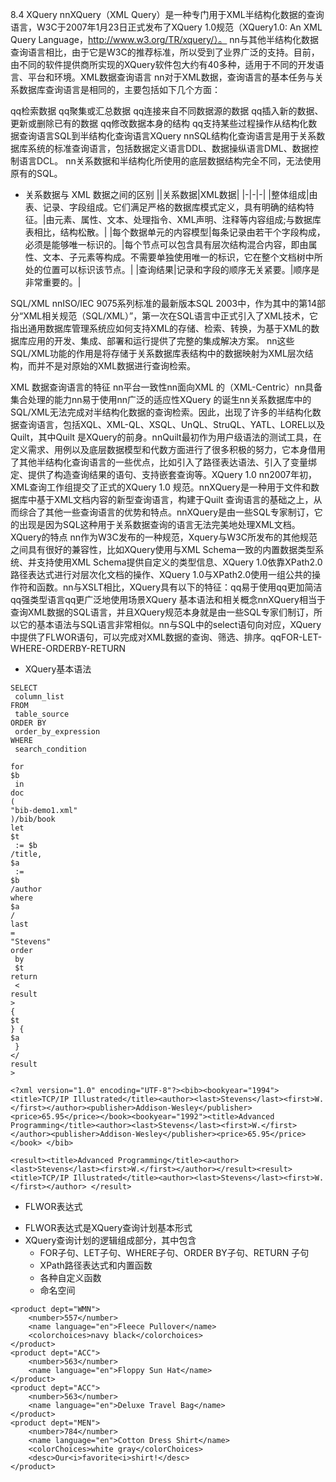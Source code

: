 8.4 XQuery 
nnXQuery（XML Query）是一种专门用于XML半结构化数据的查询语言，W3C于2007年1月23日正式发布了XQuery 1.0规范（XQuery1.0: An XML Query Language，http://www.w3.org/TR/xquery/）。
nn与其他半结构化数据查询语言相比，由于它是W3C的推荐标准，所以受到了业界广泛的支持。目前，由不同的软件提供商所实现的XQuery软件包大约有40多种，适用于不同的开发语言、平台和环境。XML数据查询语言
nn对于XML数据，查询语言的基本任务与关系数据库查询语言是相同的，主要包括如下几个方面：

qq检索数据
qq聚集或汇总数据
qq连接来自不同数据源的数据
qq插入新的数据、更新或删除已有的数据
qq修改数据本身的结构
qq支持某些过程操作从结构化数据查询语言SQL到半结构化查询语言XQuery
nnSQL结构化查询语言是用于关系数据库系统的标准查询语言，包括数据定义语言DDL、数据操纵语言DML、数据控制语言DCL。
nn关系数据和半结构化所使用的底层数据结构完全不同，无法使用原有的SQL。

* 关系数据与XML数据之间的区别
||关系数据|XML数据|
|-|-|-|
|整体组成|由表、记录、字段组成。它们满足严格的数据库模式定义，具有明确的结构特征。|由元素、属性、文本、处理指令、XML声明、注释等内容组成;与数据库表相比，结构松散。|
|每个数据单元的内容模型|每条记录由若干个字段构成，必须是能够唯一标识的。|每个节点可以包含具有层次结构混合内容，即由属性、文本、子元素等构成。不需要单独使用唯一的标识，它在整个文档树中所处的位置可以标识该节点。|
|查询结果|记录和字段的顺序无关紧要。|顺序是非常重要的。|

SQL/XML 
nnISO/IEC 9075系列标准的最新版本SQL 2003中，作为其中的第14部分“XML相关规范（SQL/XML）”，第一次在SQL语言中正式引入了XML技术，它指出通用数据库管理系统应如何支持XML的存储、检索、转换，为基于XML的数据库应用的开发、集成、部署和运行提供了完整的集成解决方案。
nn这些SQL/XML功能的作用是将存储于关系数据库表结构中的数据映射为XML层次结构，而并不是对原始的XML数据进行查询检索。

XML 数据查询语言的特征 nn平台一致性nn面向XML 的（XML-Centric）nn具备集合处理的能力nn易于使用nn广泛的适应性XQuery 的诞生nn关系数据库中的SQL/XML无法完成对半结构化数据的查询检索。因此，出现了许多的半结构化数据查询语言，包括XQL、XML-QL、XSQL、UnQL、StruQL、YATL、LOREL以及Quilt，其中Quilt 是XQuery的前身。nnQuilt最初作为用户级语法的测试工具，在定义需求、用例以及底层数据模型和代数方面进行了很多积极的努力，它本身借用了其他半结构化查询语言的一些优点，比如引入了路径表达语法、引入了变量绑定、提供了构造查询结果的语句、支持嵌套查询等。XQuery 1.0 nn2007年初，XML查询工作组提交了正式的XQuery 1.0 规范。nnXQuery是一种用于文件和数据库中基于XML文档内容的新型查询语言，构建于Quilt 查询语言的基础之上，从而综合了其他一些查询语言的优势和特点。nnXQuery是由一些SQL专家制订，它的出现是因为SQL这种用于关系数据查询的语言无法完美地处理XML文档。XQuery的特点 nn作为W3C发布的一种规范，Xquery与W3C所发布的其他规范之间具有很好的兼容性，比如XQuery使用与XML Schema一致的内置数据类型系统、并支持使用XML Schema提供自定义的类型信息、XQuery 1.0依靠XPath2.0路径表达式进行对层次化文档的操作、XQuery 1.0与XPath2.0使用一组公共的操作符和函数。nn与XSLT相比，XQuery具有以下的特征：qq易于使用qq更加简洁qq强类型语言qq更广泛地使用场景XQuery 基本语法和相关概念nnXQuery相当于查询XML数据的SQL语言，并且XQuery规范本身就是由一些SQL专家们制订，所以它的基本语法与SQL语言非常相似。nn与SQL中的select语句向对应，XQuery中提供了FLWOR语句，可以完成对XML数据的查询、筛选、排序。qqFOR-LET-WHERE-ORDERBY-RETURN


* XQuery基本语法
```
SELECT column_list  FROM table_source
ORDER BY order_by_expression
WHERE search_condition 
```
```
for $b indoc("bib-demo1.xml")/bib/book
let$t := $b/title, $a := $b/author
where$a/last="Stevens"
order by $t
return <result>{ $t} { $a } </result>
```
```
<?xml version="1.0" encoding="UTF-8"?><bib><bookyear="1994"><title>TCP/IP Illustrated</title><author><last>Stevens</last><first>W.</first></author><publisher>Addison-Wesley</publisher><price>65.95</price></book><bookyear="1992"><title>Advanced Programming</title><author><last>Stevens</last><first>W.</first></author><publisher>Addison-Wesley</publisher><price>65.95</price></book> </bib>
```
```
<result><title>Advanced Programming</title><author><last>Stevens</last><first>W.</first></author></result><result><title>TCP/IP Illustrated</title><author><last>Stevens</last><first>W.</first></author> </result>
```
* FLWOR表达式 
 + FLWOR表达式是XQuery查询计划基本形式 
 + XQuery查询计划的逻辑组成部分，其中包含 
    + FOR子句、LET子句、WHERE子句、ORDER BY子句、RETURN 子句
    + XPath路径表达式和内置函数
    + 各种自定义函数
    + 命名空间
```
<product dept="WMN">
    <number>557</number>
    <name language="en">Fleece Pullover</name>
    <colorchoices>navy black</colorchoices>
</product>
<product dept="ACC">
    <number>563</number>
    <name language="en">Floppy Sun Hat</name>
</product>
<product dept="ACC">
    <number>563</number>
    <name language="en">Deluxe Travel Bag</name>
</product>
<product dept="MEN">
    <number>784</number>
    <name language="en">Cotton Dress Shirt</name>
    <colorChoices>white gray</colorChoices>
    <desc>Our<i>favorite<i>shirt!</desc>
</product>
```




